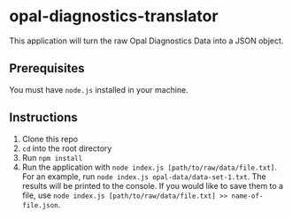 # opal-diagnostics-translator
This application will turn the raw Opal Diagnostics Data into a JSON object.

## Prerequisites
You must have `node.js` installed in your machine.

## Instructions
1. Clone this repo
2. `cd` into the root directory
3. Run `npm install`
4. Run the application with `node index.js [path/to/raw/data/file.txt]`. For an example, run `node index.js opal-data/data-set-1.txt`. The results will be printed to the console. If you would like to save them to a file, use `node index.js [path/to/raw/data/file.txt] >> name-of-file.json`.
